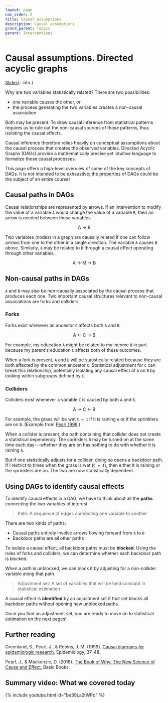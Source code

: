 ```yaml
---
layout: page
nav_order: 2
title: Causal assumptions
description: Causal assumptions
grand_parent: Topics
parent: Interventions
---
```


# Causal assumptions. Directed acyclic graphs

[Slides](../../assets/slides/causal_assumptions.pdf){: .btn }

Why are two variables statistically related? There are two possibilities:

- one variable causes the other, or
- the process generating the two variables creates a non-causal association

Both may be present. To draw causal inference from statistical patterns requires us to rule out the non-causal sources of those patterns, thus isolating the causal effects.

Causal inference therefore relies heavily on conceptual assumptions about the causal process that creates the observed variables. Directed Acyclic Graphs (DAGs) provide a mathematically precise yet intuitive language to formalize those causal processes.

This page offers a high-level overview of some of the key concepts of DAGs. It is not intended to be exhaustive; the properties of DAGs could be the subject of an entire course!

## Causal paths in DAGs

Causal relationships are represented by arrows. If an intervention to modify the value of a variable `A` would change the value of a variable `B`, then an arrow is needed between these variables.

<p style="text-align: center;"> A -> B </p>

Two variables (nodes) in a graph are causally related if one can follow arrows from one to the other in a single direction. The variable `A` causes `B` above. Similarly, `A` may be related to `B` through a causal effect operating through other variables.

<p style="text-align: center;"> A -> M -> B </p>

## Non-causal paths in DAGs

`A` and `B` may also be non-causally associated by the causal process that produces each one. Two important causal structures relevant to non-causal associations are forks and colliders.

### Forks

Forks exist wherever an ancestor `C` affects both `A` and `B`.

<p style="text-align: center;">A <- C -> B</p>

For example, my education `A` might be related to my income `B` in part because my parent's education `C` affects both of these outcomes.

When a fork is present, `A` and `B` will be statistically related because they are both affected by the common ancestor `C`. Statistical adjustment for `C` can break this relationship, potentially isolating any causal effect of `A` on `B` by looking within subgroups defined by `C`.

### Colliders

Colliders exist whenever a variable `C` is caused by both `A` and `B`.

<p style="text-align: center;">A -> C <- B</p>

For example, the grass will be wet `C = 1` if it is raining `A` or if the sprinklers are on `B`. (Example from [Pearl 1998](https://dl.acm.org/doi/10.5555/534975).)

When a collider is present, the path containing that collider does not create a statistical dependency. The sprinklers `B` may be turned on at the same time each day---whether they are on has nothing to do with whether it is raining `A`.

But if one statistically adjusts for a collider, doing so opens a backdoor path. If I restrict to times when the grass is wet (`C = 1`), then either it is raining or the sprinklers are on. The two are now statistically dependent.

## Using DAGs to identify causal effects

To identify causal effects in a DAG, we have to think about all the **paths** connecting the two variables of interest.

> Path: A sequence of edges connecting one variable to another

There are two kinds of paths:

- Causal paths entirely involve arrows flowing forward from `A` to `B`
- Backdoor paths are all other paths

To isolate a causal effect, all backdoor paths must be **blocked**. Using the rules of forks and colliders, we can determine whether each backdoor path is blocked.

When a path is unblocked, we can block it by adjusting for a non-collider variable along that path.

> Adjustment set: A set of variables that will be held constant in statistical estimation

A causal effect is **identified** by an adjustment set if that set blocks all backdoor paths without opening new unblocked paths.
     
Once you find an adjustment set, you are ready to move on to statistical estimation on the next pages!

## Further reading

Greenland, S., Pearl, J., & Robins, J. M. (1999). [Causal diagrams for epidemiologic research.](https://www.jstor.org/stable/3702180) Epidemiology, 37-48.

Pearl, J., & Mackenzie, D. (2018). [The Book of Why: The New Science of Cause and Effect.](http://bayes.cs.ucla.edu/WHY/) Basic Books.

## Summary video: What we covered today

{% include youtube.html id="be39La2tWPo" %}
